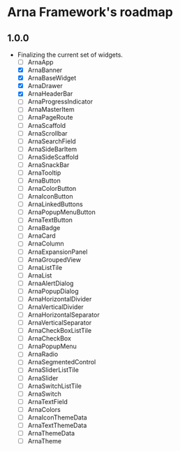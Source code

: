 # Arna Framework's roadmap

## 1.0.0

- Finalizing the current set of widgets.
  - [ ] ArnaApp
  - [x] ArnaBanner
  - [x] ArnaBaseWidget
  - [x] ArnaDrawer
  - [x] ArnaHeaderBar
  - [ ] ArnaProgressIndicator
  - [ ] ArnaMasterItem
  - [ ] ArnaPageRoute
  - [ ] ArnaScaffold
  - [ ] ArnaScrollbar
  - [ ] ArnaSearchField
  - [ ] ArnaSideBarItem
  - [ ] ArnaSideScaffold
  - [ ] ArnaSnackBar
  - [ ] ArnaTooltip
  - [ ] ArnaButton
  - [ ] ArnaColorButton
  - [ ] ArnaIconButton
  - [ ] ArnaLinkedButtons
  - [ ] ArnaPopupMenuButton
  - [ ] ArnaTextButton
  - [ ] ArnaBadge
  - [ ] ArnaCard
  - [ ] ArnaColumn
  - [ ] ArnaExpansionPanel
  - [ ] ArnaGroupedView
  - [ ] ArnaListTile
  - [ ] ArnaList
  - [ ] ArnaAlertDialog
  - [ ] ArnaPopupDialog
  - [ ] ArnaHorizontalDivider
  - [ ] ArnaVerticalDivider
  - [ ] ArnaHorizontalSeparator
  - [ ] ArnaVerticalSeparator
  - [ ] ArnaCheckBoxListTile
  - [ ] ArnaCheckBox
  - [ ] ArnaPopupMenu
  - [ ] ArnaRadio
  - [ ] ArnaSegmentedControl
  - [ ] ArnaSliderListTile
  - [ ] ArnaSlider
  - [ ] ArnaSwitchListTile
  - [ ] ArnaSwitch
  - [ ] ArnaTextField
  - [ ] ArnaColors
  - [ ] ArnaIconThemeData
  - [ ] ArnaTextThemeData
  - [ ] ArnaThemeData
  - [ ] ArnaTheme
